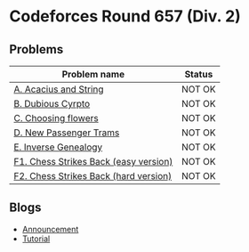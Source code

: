 # Codeforces Round 657 (Div. 2)

## Problems

|Problem name|Status|
|------------|---------|
| [A. Acacius and String](problems/A._Acacius_and_String.md)|NOT OK|
| [B. Dubious Cyrpto](problems/B._Dubious_Cyrpto.md)|NOT OK|
| [C. Choosing flowers](problems/C._Choosing_flowers.md)|NOT OK|
| [D. New Passenger Trams](problems/D._New_Passenger_Trams.md)|NOT OK|
| [E. Inverse Genealogy](problems/E._Inverse_Genealogy.md)|NOT OK|
| [F1. Chess Strikes Back (easy version)](problems/F1._Chess_Strikes_Back_(easy_version).md)|NOT OK|
| [F2. Chess Strikes Back (hard version)](problems/F2._Chess_Strikes_Back_(hard_version).md)|NOT OK|
## Blogs

- [Announcement](blogs/Announcement.md)
- [Tutorial](blogs/Tutorial.md)
